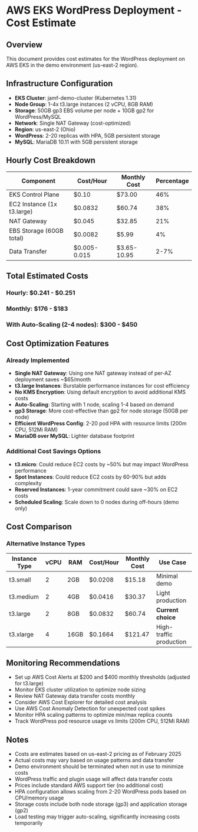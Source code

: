 # AWS EKS WordPress Deployment - Cost Estimate

## Overview

This document provides cost estimates for the WordPress deployment on AWS EKS in the demo environment (us-east-2 region).

## Infrastructure Configuration

- **EKS Cluster**: jamf-demo-cluster (Kubernetes 1.31)
- **Node Group**: 1-4x t3.large instances (2 vCPU, 8GB RAM)
- **Storage**: 50GB gp3 EBS volume per node + 10GB gp2 for WordPress/MySQL
- **Network**: Single NAT Gateway (cost-optimized)
- **Region**: us-east-2 (Ohio)
- **WordPress**: 2-20 replicas with HPA, 5GB persistent storage
- **MySQL**: MariaDB 10.11 with 5GB persistent storage

## Hourly Cost Breakdown

| Component                  | Cost/Hour    | Monthly Cost | Percentage |
| -------------------------- | ------------ | ------------ | ---------- |
| EKS Control Plane          | $0.10        | $73.00       | 46%        |
| EC2 Instance (1x t3.large) | $0.0832      | $60.74       | 38%        |
| NAT Gateway                | $0.045       | $32.85       | 21%        |
| EBS Storage (60GB total)   | $0.0082      | $5.99        | 4%         |
| Data Transfer              | $0.005-0.015 | $3.65-10.95  | 2-7%       |

## Total Estimated Costs

### Hourly: $0.241 - $0.251

### Monthly: $176 - $183

### With Auto-Scaling (2-4 nodes): $300 - $450

## Cost Optimization Features

### Already Implemented

- **Single NAT Gateway**: Using one NAT gateway instead of per-AZ deployment saves ~$65/month
- **t3.large Instances**: Burstable performance instances for cost efficiency
- **No KMS Encryption**: Using default encryption to avoid additional KMS costs
- **Auto-Scaling**: Starting with 1 node, scaling 1-4 based on demand
- **gp3 Storage**: More cost-effective than gp2 for node storage (50GB per node)
- **Efficient WordPress Config**: 2-20 pod HPA with resource limits (200m CPU, 512Mi RAM)
- **MariaDB over MySQL**: Lighter database footprint

### Additional Cost Savings Options

- **t3.micro**: Could reduce EC2 costs by ~50% but may impact WordPress performance
- **Spot Instances**: Could reduce EC2 costs by 60-90% but adds complexity
- **Reserved Instances**: 1-year commitment could save ~30% on EC2 costs
- **Scheduled Scaling**: Scale down to 0 nodes during off-hours (demo only)

## Cost Comparison

### Alternative Instance Types

| Instance Type | vCPU | RAM  | Cost/Hour | Monthly Cost | Use Case                |
| ------------- | ---- | ---- | --------- | ------------ | ----------------------- |
| t3.small      | 2    | 2GB  | $0.0208   | $15.18       | Minimal demo            |
| t3.medium     | 2    | 4GB  | $0.0416   | $30.37       | Light production        |
| t3.large      | 2    | 8GB  | $0.0832   | $60.74       | **Current choice**      |
| t3.xlarge     | 4    | 16GB | $0.1664   | $121.47      | High-traffic production |

## Monitoring Recommendations

- Set up AWS Cost Alerts at $200 and $400 monthly thresholds (adjusted for t3.large)
- Monitor EKS cluster utilization to optimize node sizing
- Review NAT Gateway data transfer costs monthly
- Consider AWS Cost Explorer for detailed cost analysis
- Use AWS Cost Anomaly Detection for unexpected cost spikes
- Monitor HPA scaling patterns to optimize min/max replica counts
- Track WordPress pod resource usage vs limits (200m CPU, 512Mi RAM)

## Notes

- Costs are estimates based on us-east-2 pricing as of February 2025
- Actual costs may vary based on usage patterns and data transfer
- Demo environment should be terminated when not in use to minimize costs
- WordPress traffic and plugin usage will affect data transfer costs
- Prices include standard AWS support tier (no additional cost)
- HPA configuration allows scaling from 2-20 WordPress pods based on CPU/memory usage
- Storage costs include both node storage (gp3) and application storage (gp2)
- Load testing may trigger auto-scaling, significantly increasing costs temporarily
